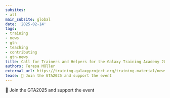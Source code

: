 ```yaml
---
subsites:
- all
main_subsite: global
date: '2025-02-14'
tags:
- training
- news
- gtn
- teaching
- contributing
- gtn-news
title: Call for Trainers and Helpers for the Galaxy Training Academy 2025
authors: Teresa Müller
external_url: https://training.galaxyproject.org/training-material/news/2025/02/14/gtn2025-call-trainer.html
tease: 🌠 Join the GTA2025 and support the event
---
```

🌠 Join the GTA2025 and support the event